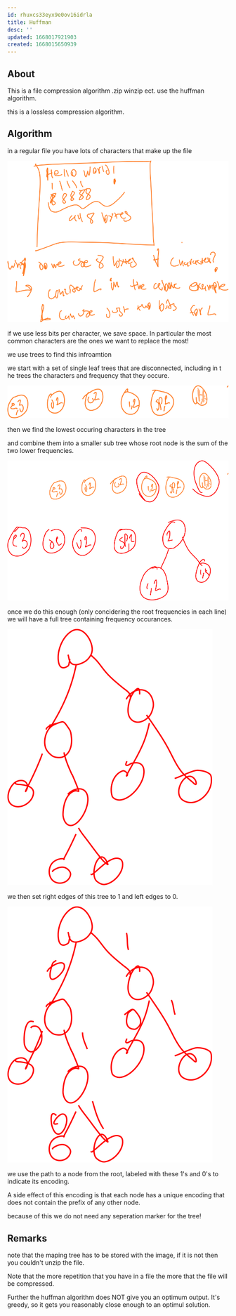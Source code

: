 ```yaml
---
id: rhuxcs33eyx9e0ov16idrla
title: Huffman
desc: ''
updated: 1668017921903
created: 1668015650939
---
```


## About

This is a file compression algorithm
.zip winzip ect. use the huffman algorithm.

this is a lossless compression algorithm.

## Algorithm

in a regular file you have lots of characters that make up the file

![alt](./assets/images/huffman_idea.svg)

if we use less bits per character, we save space. In particular the most common characters are the ones we want to replace the most!

we use trees to find this infroamtion


we start with a set of single leaf trees that are disconnected, including in t he trees the characters and frequency that they occure.


![alt](./assets/images/huffman_start.svg)

then we find the lowest occuring characters in the tree

and combine them into a smaller sub tree whose root node is the sum of the two lower frequencies.

![alt](./assets/images/selection_huffman.svg)

once we do this enough (only concidering the root frequencies in each line) we will have a full tree containing frequency occurances.

![alt](./assets/images/huffman_tree.svg)

we then set right edges of this tree to 1 and left edges to 0.

![alt](./assets/images/huffman_tree_aligned.svg)

we use the path to a node from the root, labeled with these 1's and 0's to indicate its encoding.

A side effect of this encoding is that each node has a unique encoding that does not contain the prefix of any other node.

because of this we do not need any seperation marker for the tree!

## Remarks

note that the maping tree has to be stored with the image, if it is not then you couldn't unzip the file.

Note that the more repetition that you have in a file the more that the file will be compressed.

Further the huffman algorithm does NOT give you an optimum output. It's greedy, so it gets you reasonably close enough to an optimul solution.
